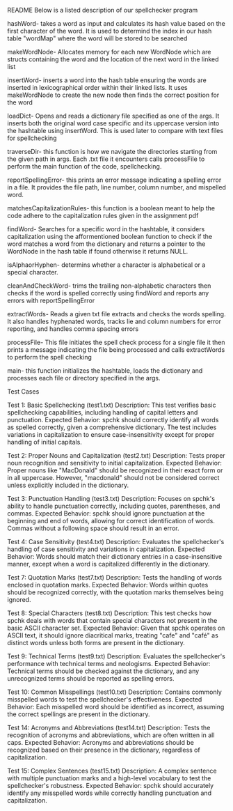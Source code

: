 README
Below is a listed description of our spellchecker program

hashWord- takes a word as input and calculates its hash value based on the first character of the word. It is used to determind the index in our hash table "wordMap" where the word will be stored to be searched

makeWordNode- Allocates memory for each new WordNode which are structs containing the word and the location of the next word in the linked list

insertWord- inserts a word into the hash table ensuring the words are inserted in lexicographical order within their linked lists. It uses makeWordNode to create the new node then finds the correct position for the word

loadDict- Opens and reads a dictionary file specified as one of the args. It inserts both the original word case specific and its uppercase version into the hashtable using insertWord. This is used later to compare with text files for spellchecking

traverseDir- this function is how we navigate the directories starting from the given path in args. Each .txt file it encounters calls processFile to perform the main function of the code, spellchecking.

reportSpellingError- this prints an error message indicating a spelling error in a file. It provides the file path, line number, column number, and mispelled word.

matchesCapitalizationRules- this function is a boolean meant to help the code adhere to the capitalization rules given in the assignment pdf

findWord- Searches for a specific word in the hashtable, it considers capitalization using the afformentioned boolean function to check if the word matches a word from the dictionary and returns a pointer to the WordNode in the hash table if found otherwise it returns NULL.

isAlphaorHyphen- determins whether a character is alphabetical or a special character.

cleanAndCheckWord- trims the trailing non-alphabetic characters then checks if the word is spelled correctly using findWord and reports any errors with reportSpellingError

extractWords- Reads a given txt file extracts and checks the words spelling. It also handles hyphenated words, tracks lie and column numbers for error reporting, and handles comma spacing errors

processFile- This file initiates the spell check process for a single file it then prints a message indicating the file being processed and calls extractWords to perform the spell checking

main- this function initializes the hashtable, loads the dictionary and processes each file or directory specified in the args.

Test Cases

Test 1: Basic Spellchecking (test1.txt)
Description: This test verifies basic spellchecking capabilities, including handling of capital letters and punctuation.
Expected Behavior: spchk should correctly identify all words as spelled correctly, given a comprehensive dictionary. The test includes variations in capitalization to ensure case-insensitivity except for proper handling of initial capitals.

Test 2: Proper Nouns and Capitalization (test2.txt)
Description: Tests proper noun recognition and sensitivity to initial capitalization.
Expected Behavior: Proper nouns like "MacDonald" should be recognized in their exact form or in all uppercase. However, "macdonald" should not be considered correct unless explicitly included in the dictionary.

Test 3: Punctuation Handling (test3.txt)
Description: Focuses on spchk's ability to handle punctuation correctly, including quotes, parentheses, and commas.
Expected Behavior: spchk should ignore punctuation at the beginning and end of words, allowing for correct identification of words. Commas without a following space should result in an error.

Test 4: Case Sensitivity (test4.txt)
Description: Evaluates the spellchecker's handling of case sensitivity and variations in capitalization.
Expected Behavior: Words should match their dictionary entries in a case-insensitive manner, except when a word is capitalized differently in the dictionary.

Test 7: Quotation Marks (test7.txt)
Description: Tests the handling of words enclosed in quotation marks.
Expected Behavior: Words within quotes should be recognized correctly, with the quotation marks themselves being ignored.

Test 8: Special Characters (test8.txt)
Description: This test checks how spchk deals with words that contain special characters not present in the basic ASCII character set.
Expected Behavior: Given that spchk operates on ASCII text, it should ignore diacritical marks, treating "cafe" and "café" as distinct words unless both forms are present in the dictionary.

Test 9: Technical Terms (test9.txt)
Description: Evaluates the spellchecker's performance with technical terms and neologisms.
Expected Behavior: Technical terms should be checked against the dictionary, and any unrecognized terms should be reported as spelling errors.

Test 10: Common Misspellings (test10.txt)
Description: Contains commonly misspelled words to test the spellchecker's effectiveness.
Expected Behavior: Each misspelled word should be identified as incorrect, assuming the correct spellings are present in the dictionary.

Test 14: Acronyms and Abbreviations (test14.txt)
Description: Tests the recognition of acronyms and abbreviations, which are often written in all caps.
Expected Behavior: Acronyms and abbreviations should be recognized based on their presence in the dictionary, regardless of capitalization.

Test 15: Complex Sentences (test15.txt)
Description: A complex sentence with multiple punctuation marks and a high-level vocabulary to test the spellchecker's robustness.
Expected Behavior: spchk should accurately identify any misspelled words while correctly handling punctuation and capitalization.
